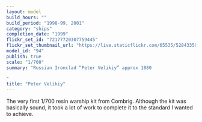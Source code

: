 ```yaml
---
layout: model
build_hours: ""
build_period: "1998-99, 2001"
category: "ships"
completion_date: "1999"
flickr_set_id: "72177720307759445"
flickr_set_thumbnail_url: "https://live.staticflickr.com/65535/52843359757_fa2851b361_m.jpg"
model_id: "94"
publish: true
scale: "1/700"
summary: "Russian Ironclad “Peter Velikiy” approx 1880 

"
title: "Peter Velikiy"
---
```


The very first 1/700 resin warship kit from Combrig. Although the kit was basically sound, it took a lot of work to complete it to the standard I wanted to achieve.
